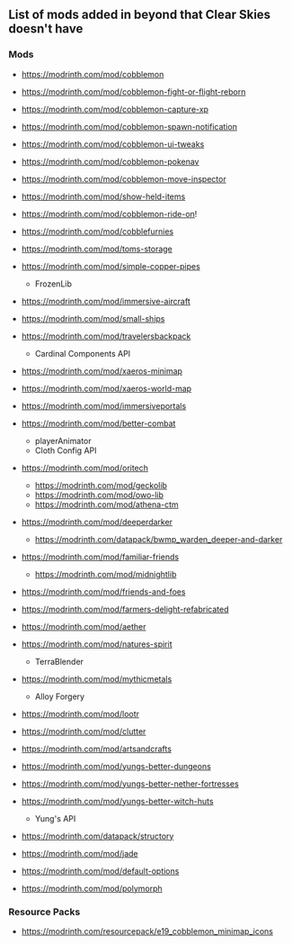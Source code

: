 ## List of mods added in beyond that Clear Skies doesn't have

### Mods
- https://modrinth.com/mod/cobblemon
- https://modrinth.com/mod/cobblemon-fight-or-flight-reborn
- https://modrinth.com/mod/cobblemon-capture-xp
- https://modrinth.com/mod/cobblemon-spawn-notification
- https://modrinth.com/mod/cobblemon-ui-tweaks
- https://modrinth.com/mod/cobblemon-pokenav
- https://modrinth.com/mod/cobblemon-move-inspector
- https://modrinth.com/mod/show-held-items
- https://modrinth.com/mod/cobblemon-ride-on!

- https://modrinth.com/mod/cobblefurnies

- https://modrinth.com/mod/toms-storage
- https://modrinth.com/mod/simple-copper-pipes
  - FrozenLib
- https://modrinth.com/mod/immersive-aircraft
- https://modrinth.com/mod/small-ships
- https://modrinth.com/mod/travelersbackpack
  - Cardinal Components API
- https://modrinth.com/mod/xaeros-minimap
- https://modrinth.com/mod/xaeros-world-map
- https://modrinth.com/mod/immersiveportals
- https://modrinth.com/mod/better-combat
  - playerAnimator
  - Cloth Config API
- https://modrinth.com/mod/oritech
  - https://modrinth.com/mod/geckolib
  - https://modrinth.com/mod/owo-lib
  - https://modrinth.com/mod/athena-ctm
- https://modrinth.com/mod/deeperdarker
  - https://modrinth.com/datapack/bwmp_warden_deeper-and-darker
- https://modrinth.com/mod/familiar-friends
  - https://modrinth.com/mod/midnightlib
- https://modrinth.com/mod/friends-and-foes
- https://modrinth.com/mod/farmers-delight-refabricated
- https://modrinth.com/mod/aether 
- https://modrinth.com/mod/natures-spirit
  - TerraBlender
- https://modrinth.com/mod/mythicmetals
  - Alloy Forgery
- https://modrinth.com/mod/lootr
- https://modrinth.com/mod/clutter
- https://modrinth.com/mod/artsandcrafts

- https://modrinth.com/mod/yungs-better-dungeons
- https://modrinth.com/mod/yungs-better-nether-fortresses
- https://modrinth.com/mod/yungs-better-witch-huts  
  - Yung's API
- https://modrinth.com/datapack/structory
- https://modrinth.com/mod/jade
- https://modrinth.com/mod/default-options
- https://modrinth.com/mod/polymorph

### Resource Packs
- https://modrinth.com/resourcepack/e19_cobblemon_minimap_icons